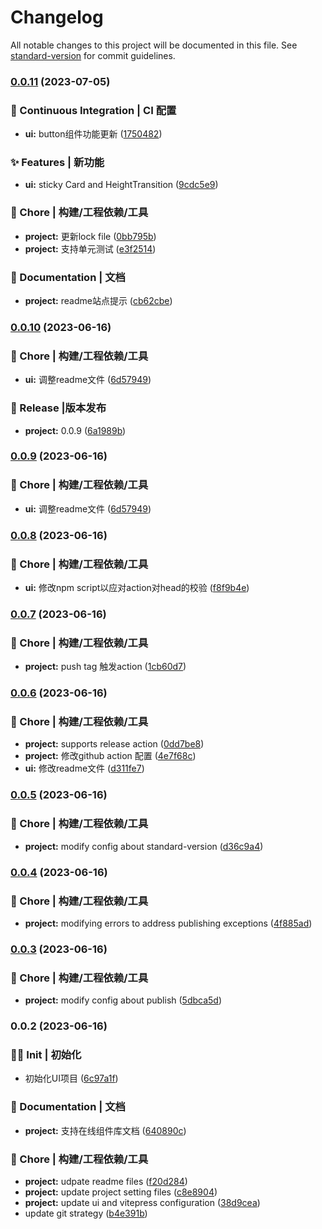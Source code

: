 # Changelog

All notable changes to this project will be documented in this file. See [standard-version](https://github.com/conventional-changelog/standard-version) for commit guidelines.

### [0.0.11](https://github.com/xmetaki/SpicyRabbit/compare/v0.0.10...v0.0.11) (2023-07-05)


### 👷 Continuous Integration | CI 配置

* **ui:** button组件功能更新 ([1750482](https://github.com/xmetaki/SpicyRabbit/commit/17504821fd47cdd632cf14d6560ca6db4233423c))


### ✨ Features | 新功能

* **ui:** sticky Card and HeightTransition ([9cdc5e9](https://github.com/xmetaki/SpicyRabbit/commit/9cdc5e9b9102783910ae3b6390a0297bafd9da0b))


### 🚀 Chore | 构建/工程依赖/工具

* **project:** 更新lock file ([0bb795b](https://github.com/xmetaki/SpicyRabbit/commit/0bb795b73feaac9afe2b6893a642628286294145))
* **project:** 支持单元测试 ([e3f2514](https://github.com/xmetaki/SpicyRabbit/commit/e3f25142fab2c83745253e2b3b997c66cf0f5517))


### 📖 Documentation | 文档

* **project:** readme站点提示 ([cb62cbe](https://github.com/xmetaki/SpicyRabbit/commit/cb62cbe76a44f7c6e1f4a538edce5c4a783b9f12))

### [0.0.10](https://github.com/xmetaki/SpicyRabbit/compare/v0.0.8...v0.0.10) (2023-06-16)


### 🚀 Chore | 构建/工程依赖/工具

* **ui:** 调整readme文件 ([6d57949](https://github.com/xmetaki/SpicyRabbit/commit/6d579495390e19c4778bf32289a79c6f6f1c9e21))


### 🥳 Release |版本发布

* **project:** 0.0.9 ([6a1989b](https://github.com/xmetaki/SpicyRabbit/commit/6a1989b5ad5e25be4a8789312a26ad0274dc9258))

### [0.0.9](https://github.com/xmetaki/SpicyRabbit/compare/v0.0.8...v0.0.9) (2023-06-16)


### 🚀 Chore | 构建/工程依赖/工具

* **ui:** 调整readme文件 ([6d57949](https://github.com/xmetaki/SpicyRabbit/commit/6d579495390e19c4778bf32289a79c6f6f1c9e21))

### [0.0.8](https://github.com/xmetaki/SpicyRabbit/compare/v0.0.7...v0.0.8) (2023-06-16)


### 🚀 Chore | 构建/工程依赖/工具

* **ui:** 修改npm script以应对action对head的校验 ([f8f9b4e](https://github.com/xmetaki/SpicyRabbit/commit/f8f9b4e52408d2225ac57fe9e7da7b1b7a245be9))

### [0.0.7](https://github.com/xmetaki/SpicyRabbit/compare/v0.0.6...v0.0.7) (2023-06-16)


### 🚀 Chore | 构建/工程依赖/工具

* **project:** push tag 触发action ([1cb60d7](https://github.com/xmetaki/SpicyRabbit/commit/1cb60d7f61f98076c5dbb0cbb2de44c7f400e5ea))

### [0.0.6](https://github.com/xmetaki/SpicyRabbit/compare/v0.0.5...v0.0.6) (2023-06-16)


### 🚀 Chore | 构建/工程依赖/工具

* **project:** supports  release action ([0dd7be8](https://github.com/xmetaki/SpicyRabbit/commit/0dd7be813e01fdf020c17ed81dd58b034cdd10dc))
* **project:** 修改github action 配置 ([4e7f68c](https://github.com/xmetaki/SpicyRabbit/commit/4e7f68cd95f1cc7091e997fe802cf30bb64d853f))
* **ui:** 修改readme文件 ([d311fe7](https://github.com/xmetaki/SpicyRabbit/commit/d311fe7603b8ff0994b8a35c90553b7dceb3f9f2))

### [0.0.5](https://github.com/xmetaki/SpicyRabbit/compare/v0.0.4...v0.0.5) (2023-06-16)


### 🚀 Chore | 构建/工程依赖/工具

* **project:** modify config about standard-version ([d36c9a4](https://github.com/xmetaki/SpicyRabbit/commit/d36c9a4d5aa99f95490bde151849b4e63e9a2bc1))

### [0.0.4](https://github.com/xmetaki/SpicyRabbit/compare/v0.0.3...v0.0.4) (2023-06-16)


### 🚀 Chore | 构建/工程依赖/工具

* **project:** modifying errors to address publishing exceptions ([4f885ad](https://github.com/xmetaki/SpicyRabbit/commit/4f885ad74643bf0b5be1e8c4a4653312f0b85dc3))

### [0.0.3](https://github.com/xmetaki/SpicyRabbit/compare/v0.0.2...v0.0.3) (2023-06-16)


### 🚀 Chore | 构建/工程依赖/工具

* **project:** modify config about publish ([5dbca5d](https://github.com/xmetaki/SpicyRabbit/commit/5dbca5d7dc6939b6c46d09f1ace8582a67cfff8e))

### 0.0.2 (2023-06-16)


### 😶‍🌫️ Init | 初始化

* 初始化UI项目 ([6c97a1f](https://github.com/xmetaki/SpicyRabbit/commit/6c97a1fd42859d6cf874b492f2b1cfdcd0c51125))


### 📖 Documentation | 文档

* **project:** 支持在线组件库文档 ([640890c](https://github.com/xmetaki/SpicyRabbit/commit/640890cdabc5fdda8e351a6ac240ae5ca9bbe514))


### 🚀 Chore | 构建/工程依赖/工具

* **project:** udpate readme files ([f20d284](https://github.com/xmetaki/SpicyRabbit/commit/f20d2844239751eae0da7a20bbfa926513d05043))
* **project:** update project setting files ([c8e8904](https://github.com/xmetaki/SpicyRabbit/commit/c8e89041d2c9e0bdbc1ccb577429b408709d349e))
* **project:** update ui and vitepress configuration ([38d9cea](https://github.com/xmetaki/SpicyRabbit/commit/38d9cea773fc706fc2785038a1ce06517c963627))
* update git strategy ([b4e391b](https://github.com/xmetaki/SpicyRabbit/commit/b4e391b1c12604e32c422f9cd568e431aa4da840))
